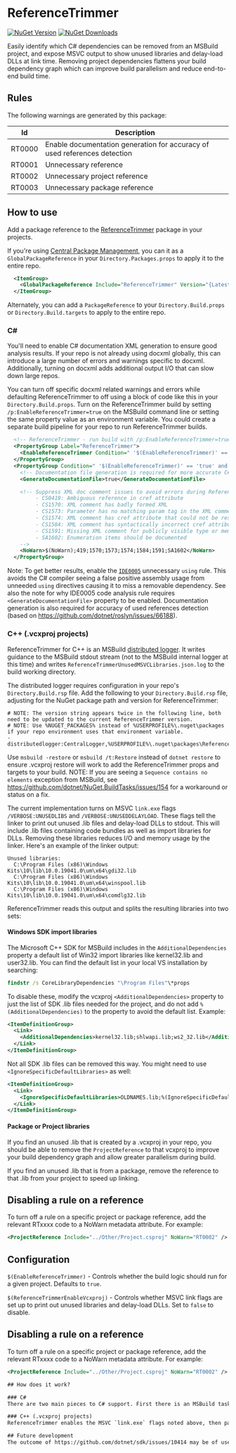 # ReferenceTrimmer
[![NuGet Version](https://img.shields.io/nuget/v/ReferenceTrimmer.svg)](https://www.nuget.org/packages/ReferenceTrimmer)
[![NuGet Downloads](https://img.shields.io/nuget/dt/ReferenceTrimmer.svg)](https://www.nuget.org/packages/ReferenceTrimmer)

Easily identify which C# dependencies can be removed from an MSBuild project, and expose MSVC output to show unused libraries and delay-load DLLs at link time. Removing project dependencies flattens your build dependency graph which can improve build parallelism and reduce end-to-end build time.

## Rules
The following warnings are generated by this package:

| Id     | Description |
|--------|-------------|
| RT0000 | Enable documentation generation for accuracy of used references detection |
| RT0001 | Unnecessary reference  |
| RT0002 | Unnecessary project reference |
| RT0003 | Unnecessary package reference |

## How to use
Add a package reference to the [ReferenceTrimmer](https://www.nuget.org/packages/ReferenceTrimmer) package in your projects.

If you're using [Central Package Management](https://learn.microsoft.com/en-us/nuget/consume-packages/Central-Package-Management), you can it as a `GlobalPackageReference` in your `Directory.Packages.props` to apply it to the entire repo.

```xml
  <ItemGroup>
    <GlobalPackageReference Include="ReferenceTrimmer" Version="{LatestVersion}" />
  </ItemGroup>
```

Alternately, you can add a `PackageReference` to your `Directory.Build.props` or `Directory.Build.targets` to apply to the entire repo.

### C#
You'll need to enable C# documentation XML generation to ensure good analysis results. If your repo is not already using docxml globally, this can introduce a large number of errors and warnings specific to docxml. Additionally, turning on docxml adds additional output I/O that can slow down large repos.

You can turn off specific docxml related warnings and errors while defaulting ReferenceTrimmer to off using a block of code like this in your `Directory.Build.props`. Turn on the ReferenceTrimmer build by setting `/p:EnableReferenceTrimmer=true` on the MSBuild command line or setting the same property value as an environment variable. You could create a separate build pipeline for your repo to run ReferenceTrimmer builds.

```xml
  <!-- ReferenceTrimmer - run build with /p:EnableReferenceTrimmer=true to enable -->
  <PropertyGroup Label="ReferenceTrimmer">
    <EnableReferenceTrimmer Condition=" '$(EnableReferenceTrimmer)' == '' ">false</EnableReferenceTrimmer>
  </PropertyGroup>
  <PropertyGroup Condition=" '$(EnableReferenceTrimmer)' == 'true' and '$(GenerateDocumentationFile)' != 'true' " Label="ReferenceTrimmer">
    <!-- Documentation file generation is required for more accurate C# detection. -->
    <GenerateDocumentationFile>true</GenerateDocumentationFile>

    <!-- Suppress XML doc comment issues to avoid errors during ReferenceTrimmer:
         - CS0419: Ambiguous reference in cref attribute
         - CS1570: XML comment has badly formed XML
         - CS1573: Parameter has no matching param tag in the XML comment
         - CS1574: XML comment has cref attribute that could not be resolved
         - CS1584: XML comment has syntactically incorrect cref attribute
         - CS1591: Missing XML comment for publicly visible type or member
         - SA1602: Enumeration items should be documented
    -->
    <NoWarn>$(NoWarn);419;1570;1573;1574;1584;1591;SA1602</NoWarn>
  </PropertyGroup>
```

Note: To get better results, enable the [`IDE0005`](https://learn.microsoft.com/en-us/dotnet/fundamentals/code-analysis/style-rules/ide0005) unnecessary `using` rule. This avoids the C# compiler seeing a false positive assembly usage from unneeded `using` directives causing it to miss a removable dependency. See also the note for why IDE0005 code analysis rule requires `<GenerateDocumentationFile>` property to be enabled. Documentation generation is also required for accuracy of used references detection (based on https://github.com/dotnet/roslyn/issues/66188).

### C++ (.vcxproj projects)
ReferenceTrimmer for C++ is an MSBuild [distributed logger](https://learn.microsoft.com/en-us/visualstudio/msbuild/logging-in-a-multi-processor-environment?view=vs-2022). It writes guidance to the MSBuild stdout stream (not to the MSBuild internal logger at this time) and writes `ReferenceTrimmerUnusedMSVCLibraries.json.log` to the build working directory.

The distributed logger requires configuration in your repo's `Directory.Build.rsp` file. Add the following to your `Directory.Build.rsp` file, adjusting for the NuGet package path and version for ReferenceTrimmer:

```shell
# NOTE: The version string appears twice in the following line, both need to be updated to the current ReferenceTrimmer version.
# NOTE: Use %NUGET_PACKAGES% instead of %USERPROFILE%\.nuget\packages if your repo environment uses that environment variable.
-distributedlogger:CentralLogger,%USERPROFILE%\.nuget\packages\ReferenceTrimmer\3.1.25\build\ReferenceTrimmer.Loggers.dll*ForwardingLogger,%USERPROFILE%\.nuget\packages\ReferenceTrimmer\3.1.25\build\ReferenceTrimmer.Loggers.dll
```

Use `msbuild -restore` or `msbuild /t:Restore` instead of `dotnet restore` to ensure .vcxproj restore will work to add the ReferenceTrimmer props and targets to your build. NOTE: If you are seeing a `Sequence contains no elements` exception from MSBuild, see https://github.com/dotnet/NuGet.BuildTasks/issues/154 for a workaround or status on a fix.

The current implementation turns on MSVC `link.exe` flags `/VERBOSE:UNUSEDLIBS` and `/VERBOSE:UNUSEDDELAYLOAD`. These flags tell the linker to print out unused .lib files and delay-load DLLs to stdout. This will include .lib files containing code bundles as well as import libraries for DLLs. Removing these libraries reduces I/O and memory usage by the linker. Here's an example of the linker output:

```text
Unused libraries:
  C:\Program Files (x86)\Windows Kits\10\lib\10.0.19041.0\um\x64\gdi32.lib
  C:\Program Files (x86)\Windows Kits\10\lib\10.0.19041.0\um\x64\winspool.lib
  C:\Program Files (x86)\Windows Kits\10\lib\10.0.19041.0\um\x64\comdlg32.lib
```

ReferenceTrimmer reads this output and splits the resulting libraries into two sets:

#### Windows SDK import libraries
The Microsoft C++ SDK for MSBuild includes in the `AdditionalDependencies` property a default list of Win32 import libraries like kernel32.lib and user32.lib. You can find the default list in your local VS installation by searching:

```cmd
findstr /s CoreLibraryDependencies "\Program Files"\*props
```

To disable these, modify the vcxproj `<AdditionalDependencies>` property to just the list of SDK .lib files needed for the project, and do not add `%(AdditionalDependencies)` to the property to avoid the default list. Example:

```xml
<ItemDefinitionGroup>
  <Link>
    <AdditionalDependencies>kernel32.lib;shlwapi.lib;ws2_32.lib</AdditionalDependencies>
  </Link>
</ItemDefinitionGroup>
```

Not all SDK .lib files can be removed this way. You might need to use `<IgnoreSpecificDefaultLibraries>` as well:

```xml
<ItemDefinitionGroup>
  <Link>
    <IgnoreSpecificDefaultLibraries>OLDNAMES.lib;%(IgnoreSpecificDefaultLibraries)</IgnoreSpecificDefaultLibraries>
  </Link>
</ItemDefinitionGroup>
```

#### Package or Project libraries
If you find an unused .lib that is created by a .vcxproj in your repo, you should be able to remove the `ProjectReference` to that vcxproj to improve your build dependency graph and allow greater parallelism during build.

If you find an unused .lib that is from a package, remove the reference to that .lib from your project to speed up linking.

## Disabling a rule on a reference
To turn off a rule on a specific project or package reference, add the relevant RTxxxx code to a NoWarn metadata attribute. For example:

```xml
<ProjectReference Include="../Other/Project.csproj" NoWarn="RT0002" />
```

## Configuration
`$(EnableReferenceTrimmer)` - Controls whether the build logic should run for a given project. Defaults to `true`.

`$(ReferenceTrimmerEnableVcxproj)` - Controls whether MSVC link flags are set up to print out unused libraries and delay-load DLLs. Set to `false` to disable.

## Disabling a rule on a reference
To turn off a rule on a specific project or package reference, add the relevant RTxxxx code to a NoWarn metadata attribute. For example:

```xml
<ProjectReference Include="../Other/Project.csproj" NoWarn="RT0002" />

## How does it work?

### C#
There are two main pieces to C# support. First there is an MSBuild task which collects all references passed to the compiler. There is also a Roslyn Analyzer which uses the [`GetUsedAssemblyReferences`](https://learn.microsoft.com/en-us/dotnet/api/microsoft.codeanalysis.compilation.getusedassemblyreferences) analyzer API which is available starting with Roslyn compiler that shipped with Visual Studio 2019 version 16.10, .NET 5. (see https://github.com/dotnet/roslyn/blob/main/docs/wiki/NuGet-packages.md#versioning). This is the compiler telling us exactly what references were needed as part of compilation. The analyzer then compares the set of references the Task gathered with the references the compiler says were used.

### C++ (.vcxproj projects)
ReferenceTrimmer enables the MSVC `link.exe` flags noted above, then parses output coming from the `Link` MSBuild task. It categorizes the outputs and emits them into the MSBuild console output and the JSON output file noted above. It does not issue MSBuild warnings at this time.

## Future development
The outcome of https://github.com/dotnet/sdk/issues/10414 may be of use for `ReferenceTrimmer` future updates.

